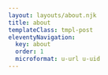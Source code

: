 ```yaml
---
layout: layouts/about.njk
title: about
templateClass: tmpl-post
eleventyNavigation:
  key: about
  order: 1
  microformat: u-url u-uid
---
```

